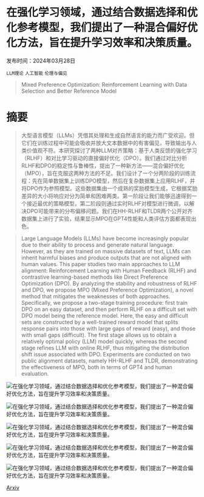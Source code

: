 # 在强化学习领域，通过结合数据选择和优化参考模型，我们提出了一种混合偏好优化方法，旨在提升学习效率和决策质量。

发布时间：2024年03月28日

`LLM理论` `人工智能` `伦理与偏见`

> Mixed Preference Optimization: Reinforcement Learning with Data Selection and Better Reference Model

# 摘要

> 大型语言模型（LLMs）凭借其处理和生成自然语言的能力而广受欢迎。但它们在训练过程中可能会吸收并放大文本数据中的有害偏见，导致输出与人类价值观不符。本研究探讨了两种LLM对齐策略：基于人类反馈的强化学习（RLHF）和对比学习驱动的直接偏好优化（DPO）。我们通过对比分析RLHF和DPO的稳定性与鲁棒性，提出了一种新方法——混合偏好优化（MPO），旨在克服这两种方法的不足。我们设计了一个分两阶段的训练流程：先在简单数据集上训练DPO模型，然后在复杂数据集上应用RLHF，并将DPO作为参照模型。这些数据集由一个成熟的奖励模型生成，它根据奖励差异的大小将响应对分为简单和困难两类。第一阶段让我们能够迅速得到一个接近最优的策略模型，第二阶段则通过实时RLHF对模型进行微调，以解决DPO可能带来的分布偏移问题。我们在HH-RLHF和TLDR两个公开对齐数据集上进行了实验，结果显示MPO在GPT4性能和人类评估方面都表现出色。

> Large Language Models (LLMs) have become increasingly popular due to their ability to process and generate natural language. However, as they are trained on massive datasets of text, LLMs can inherit harmful biases and produce outputs that are not aligned with human values. This paper studies two main approaches to LLM alignment: Reinforcement Learning with Human Feedback (RLHF) and contrastive learning-based methods like Direct Preference Optimization (DPO). By analyzing the stability and robustness of RLHF and DPO, we propose MPO (Mixed Preference Optimization), a novel method that mitigates the weaknesses of both approaches. Specifically, we propose a two-stage training procedure: first train DPO on an easy dataset, and then perform RLHF on a difficult set with DPO model being the reference model. Here, the easy and difficult sets are constructed by a well-trained reward model that splits response pairs into those with large gaps of reward (easy), and those with small gaps (difficult). The first stage allows us to obtain a relatively optimal policy (LLM) model quickly, whereas the second stage refines LLM with online RLHF, thus mitigating the distribution shift issue associated with DPO. Experiments are conducted on two public alignment datasets, namely HH-RLHF and TLDR, demonstrating the effectiveness of MPO, both in terms of GPT4 and human evaluation.

![在强化学习领域，通过结合数据选择和优化参考模型，我们提出了一种混合偏好优化方法，旨在提升学习效率和决策质量。](../../../paper_images/2403.19443/mpo-2024-PPO_vs_DPO.drawio.png)

![在强化学习领域，通过结合数据选择和优化参考模型，我们提出了一种混合偏好优化方法，旨在提升学习效率和决策质量。](../../../paper_images/2403.19443/x1.png)

![在强化学习领域，通过结合数据选择和优化参考模型，我们提出了一种混合偏好优化方法，旨在提升学习效率和决策质量。](../../../paper_images/2403.19443/mpo-2024-mpo_v2.drawio.png)

![在强化学习领域，通过结合数据选择和优化参考模型，我们提出了一种混合偏好优化方法，旨在提升学习效率和决策质量。](../../../paper_images/2403.19443/x2.png)

![在强化学习领域，通过结合数据选择和优化参考模型，我们提出了一种混合偏好优化方法，旨在提升学习效率和决策质量。](../../../paper_images/2403.19443/x3.png)

[Arxiv](https://arxiv.org/abs/2403.19443)